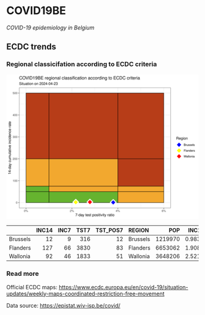 
# COVID19BE

*COVID-19 epidemiology in Belgium*

## ECDC trends

### Regional classicifation according to ECDC criteria

![](COVID9BE-ecdc-trend.png)

|          | INC14 | INC7 | TST7 | TST\_POS7 | REGION   |     POP | INC14\_RT |       PR7 |        GR |
| :------- | ----: | ---: | ---: | --------: | :------- | ------: | --------: | --------: | --------: |
| Brussels |    12 |    9 |  316 |        12 | Brussels | 1219970 | 0.9836307 | 0.0379747 | 2.0000000 |
| Flanders |   127 |   66 | 3830 |        83 | Flanders | 6653062 | 1.9088955 | 0.0216710 | 0.0819672 |
| Wallonia |    92 |   46 | 1833 |        51 | Wallonia | 3648206 | 2.5217874 | 0.0278232 | 0.0000000 |

### Read more

Official ECDC maps:
<https://www.ecdc.europa.eu/en/covid-19/situation-updates/weekly-maps-coordinated-restriction-free-movement>

Data source: <https://epistat.wiv-isp.be/covid/>
